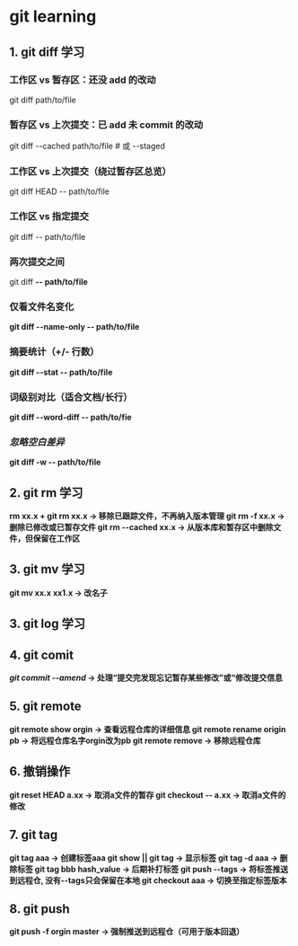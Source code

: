 # git learning

## 1. git diff 学习
### 工作区 vs 暂存区：还没 add 的改动
git diff path/to/file

### 暂存区 vs 上次提交：已 add 未 commit 的改动
git diff --cached path/to/file      # 或 --staged

### 工作区 vs 上次提交（绕过暂存区总览）
git diff HEAD -- path/to/file

### 工作区 vs 指定提交
git diff <commit> -- path/to/file

### 两次提交之间
git diff <A> <B> -- path/to/file

### 仅看文件名变化
git diff --name-only <A> <B> -- path/to/file

### 摘要统计（+/- 行数）
git diff --stat <A> <B> -- path/to/file

### 词级别对比（适合文档/长行）
git diff --word-diff <A> <B> -- path/to/fie

### *忽略空白差异*
git diff -w <A> <B> -- path/to/file


## 2. git rm 学习
rm xx.x + git rm xx.x -> 移除已跟踪文件，不再纳入版本管理
git rm -f xx.x        -> 删除已修改或已暂存文件
git rm --cached xx.x  -> 从版本库和暂存区中删除文件，但保留在工作区

## 3. git mv 学习
git mv xx.x xx1.x  -> 改名子

## 3. git log 学习

## 4. git comit 

*git commit --amend* -> 处理“提交完发现忘记暂存某些修改”或“修改提交信息 

## 5. git remote

git remote  show orgin      -> 查看远程仓库的详细信息 
git remote rename origin pb -> 将远程仓库名字orgin改为pb
git remote remove           -> 移除远程仓库

## 6. 撤销操作
git reset HEAD a.xx  -> 取消a文件的暂存
git checkout -- a.xx -> 取消a文件的修改

## 7. git tag
git tag aaa -> 创建标签aaa
git show || git tag    -> 显示标签
git tag -d aaa         -> 删除标签
git tag bbb hash_value -> 后期补打标签
git push --tags        -> 将标签推送到远程仓, 没有--tags只会保留在本地
git checkout aaa       -> 切换至指定标签版本 

## 8. git push 
git push -f orgin master -> 强制推送到远程仓（可用于版本回退）
